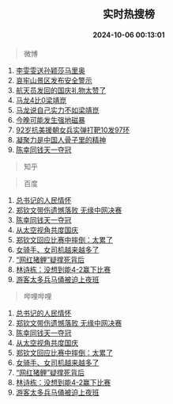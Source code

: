 <div align="center"><h2>实时热搜榜</h2><h4>2024-10-06 00:13:01</h4></div>

> 微博  

1. [李雯雯送孙颖莎马里奥](https://s.weibo.com/weibo?q=%E6%9D%8E%E9%9B%AF%E9%9B%AF%E9%80%81%E5%AD%99%E9%A2%96%E8%8E%8E%E9%A9%AC%E9%87%8C%E5%A5%A5&t=31&band_rank=1&Refer=top)<br />
2. [哀牢山景区发布安全警示](https://s.weibo.com/weibo?q=%23%E5%93%80%E7%89%A2%E5%B1%B1%E6%99%AF%E5%8C%BA%E5%8F%91%E5%B8%83%E5%AE%89%E5%85%A8%E8%AD%A6%E7%A4%BA%23&t=31&band_rank=2&Refer=top)<br />
3. [航天员发回的国庆礼物太赞了](https://s.weibo.com/weibo?q=%23%E8%88%AA%E5%A4%A9%E5%91%98%E5%8F%91%E5%9B%9E%E7%9A%84%E5%9B%BD%E5%BA%86%E7%A4%BC%E7%89%A9%E5%A4%AA%E8%B5%9E%E4%BA%86%23&t=31&band_rank=3&Refer=top)<br />
4. [马龙4比0梁靖崑](https://s.weibo.com/weibo?q=%23%E9%A9%AC%E9%BE%994%E6%AF%940%E6%A2%81%E9%9D%96%E5%B4%91%23&t=31&band_rank=4&Refer=top)<br />
5. [马龙说自己实力不如梁靖崑](https://s.weibo.com/weibo?q=%23%E9%A9%AC%E9%BE%99%E8%AF%B4%E8%87%AA%E5%B7%B1%E5%AE%9E%E5%8A%9B%E4%B8%8D%E5%A6%82%E6%A2%81%E9%9D%96%E5%B4%91%23&t=31&band_rank=5&Refer=top)<br />
6. [今晚可能发生强地磁暴](https://s.weibo.com/weibo?q=%23%E4%BB%8A%E6%99%9A%E5%8F%AF%E8%83%BD%E5%8F%91%E7%94%9F%E5%BC%BA%E5%9C%B0%E7%A3%81%E6%9A%B4%23&t=31&band_rank=6&Refer=top)<br />
7. [92岁抗美援朝女兵实弹打靶10发97环](https://s.weibo.com/weibo?q=%2392%E5%B2%81%E6%8A%97%E7%BE%8E%E6%8F%B4%E6%9C%9D%E5%A5%B3%E5%85%B5%E5%AE%9E%E5%BC%B9%E6%89%93%E9%9D%B610%E5%8F%9197%E7%8E%AF%23&t=31&band_rank=7&Refer=top)<br />
8. [凝聚力是中国人骨子里的精神](https://s.weibo.com/weibo?q=%23%E5%87%9D%E8%81%9A%E5%8A%9B%E6%98%AF%E4%B8%AD%E5%9B%BD%E4%BA%BA%E9%AA%A8%E5%AD%90%E9%87%8C%E7%9A%84%E7%B2%BE%E7%A5%9E%23&t=31&band_rank=8&Refer=top)<br />
9. [陈幸同钱天一夺冠](https://s.weibo.com/weibo?q=%23%E9%99%88%E5%B9%B8%E5%90%8C%E9%92%B1%E5%A4%A9%E4%B8%80%E5%A4%BA%E5%86%A0%23&t=31&band_rank=9&Refer=top)<br />

> 知乎  


> 百度  

1. [总书记的人民情怀](https://www.baidu.com/s?wd=%E6%80%BB%E4%B9%A6%E8%AE%B0%E7%9A%84%E4%BA%BA%E6%B0%91%E6%83%85%E6%80%80&sa=fyb_news&rsv_dl=fyb_news)<br />
2. [郑钦文带伤遗憾落败 无缘中网决赛](https://www.baidu.com/s?wd=%E9%83%91%E9%92%A6%E6%96%87%E5%B8%A6%E4%BC%A4%E9%81%97%E6%86%BE%E8%90%BD%E8%B4%A5+%E6%97%A0%E7%BC%98%E4%B8%AD%E7%BD%91%E5%86%B3%E8%B5%9B&sa=fyb_news&rsv_dl=fyb_news)<br />
3. [陈幸同钱天一夺冠](https://www.baidu.com/s?wd=%E9%99%88%E5%B9%B8%E5%90%8C%E9%92%B1%E5%A4%A9%E4%B8%80%E5%A4%BA%E5%86%A0&sa=fyb_news&rsv_dl=fyb_news)<br />
4. [从太空视角共度国庆](https://www.baidu.com/s?wd=%E4%BB%8E%E5%A4%AA%E7%A9%BA%E8%A7%86%E8%A7%92%E5%85%B1%E5%BA%A6%E5%9B%BD%E5%BA%86&sa=fyb_news&rsv_dl=fyb_news)<br />
5. [郑钦文回应比赛中摔倒：太累了](https://www.baidu.com/s?wd=%E9%83%91%E9%92%A6%E6%96%87%E5%9B%9E%E5%BA%94%E6%AF%94%E8%B5%9B%E4%B8%AD%E6%91%94%E5%80%92%EF%BC%9A%E5%A4%AA%E7%B4%AF%E4%BA%86&sa=fyb_news&rsv_dl=fyb_news)<br />
6. [女骑手、女司机越来越多了](https://www.baidu.com/s?wd=%E5%A5%B3%E9%AA%91%E6%89%8B%E3%80%81%E5%A5%B3%E5%8F%B8%E6%9C%BA%E8%B6%8A%E6%9D%A5%E8%B6%8A%E5%A4%9A%E4%BA%86&sa=fyb_news&rsv_dl=fyb_news)<br />
7. [“网红猪鲤”疑撑死背后](https://www.baidu.com/s?wd=%E2%80%9C%E7%BD%91%E7%BA%A2%E7%8C%AA%E9%B2%A4%E2%80%9D%E7%96%91%E6%92%91%E6%AD%BB%E8%83%8C%E5%90%8E&sa=fyb_news&rsv_dl=fyb_news)<br />
8. [林诗栋：没想到能4-2赢下比赛](https://www.baidu.com/s?wd=%E6%9E%97%E8%AF%97%E6%A0%8B%EF%BC%9A%E6%B2%A1%E6%83%B3%E5%88%B0%E8%83%BD4-2%E8%B5%A2%E4%B8%8B%E6%AF%94%E8%B5%9B&sa=fyb_news&rsv_dl=fyb_news)<br />
9. [游客太多兵马俑被迫上夜班](https://www.baidu.com/s?wd=%E6%B8%B8%E5%AE%A2%E5%A4%AA%E5%A4%9A%E5%85%B5%E9%A9%AC%E4%BF%91%E8%A2%AB%E8%BF%AB%E4%B8%8A%E5%A4%9C%E7%8F%AD&sa=fyb_news&rsv_dl=fyb_news)<br />

> 哔哩哔哩  

1. [总书记的人民情怀](https://www.baidu.com/s?wd=%E6%80%BB%E4%B9%A6%E8%AE%B0%E7%9A%84%E4%BA%BA%E6%B0%91%E6%83%85%E6%80%80&sa=fyb_news&rsv_dl=fyb_news)<br />
2. [郑钦文带伤遗憾落败 无缘中网决赛](https://www.baidu.com/s?wd=%E9%83%91%E9%92%A6%E6%96%87%E5%B8%A6%E4%BC%A4%E9%81%97%E6%86%BE%E8%90%BD%E8%B4%A5+%E6%97%A0%E7%BC%98%E4%B8%AD%E7%BD%91%E5%86%B3%E8%B5%9B&sa=fyb_news&rsv_dl=fyb_news)<br />
3. [陈幸同钱天一夺冠](https://www.baidu.com/s?wd=%E9%99%88%E5%B9%B8%E5%90%8C%E9%92%B1%E5%A4%A9%E4%B8%80%E5%A4%BA%E5%86%A0&sa=fyb_news&rsv_dl=fyb_news)<br />
4. [从太空视角共度国庆](https://www.baidu.com/s?wd=%E4%BB%8E%E5%A4%AA%E7%A9%BA%E8%A7%86%E8%A7%92%E5%85%B1%E5%BA%A6%E5%9B%BD%E5%BA%86&sa=fyb_news&rsv_dl=fyb_news)<br />
5. [郑钦文回应比赛中摔倒：太累了](https://www.baidu.com/s?wd=%E9%83%91%E9%92%A6%E6%96%87%E5%9B%9E%E5%BA%94%E6%AF%94%E8%B5%9B%E4%B8%AD%E6%91%94%E5%80%92%EF%BC%9A%E5%A4%AA%E7%B4%AF%E4%BA%86&sa=fyb_news&rsv_dl=fyb_news)<br />
6. [女骑手、女司机越来越多了](https://www.baidu.com/s?wd=%E5%A5%B3%E9%AA%91%E6%89%8B%E3%80%81%E5%A5%B3%E5%8F%B8%E6%9C%BA%E8%B6%8A%E6%9D%A5%E8%B6%8A%E5%A4%9A%E4%BA%86&sa=fyb_news&rsv_dl=fyb_news)<br />
7. [“网红猪鲤”疑撑死背后](https://www.baidu.com/s?wd=%E2%80%9C%E7%BD%91%E7%BA%A2%E7%8C%AA%E9%B2%A4%E2%80%9D%E7%96%91%E6%92%91%E6%AD%BB%E8%83%8C%E5%90%8E&sa=fyb_news&rsv_dl=fyb_news)<br />
8. [林诗栋：没想到能4-2赢下比赛](https://www.baidu.com/s?wd=%E6%9E%97%E8%AF%97%E6%A0%8B%EF%BC%9A%E6%B2%A1%E6%83%B3%E5%88%B0%E8%83%BD4-2%E8%B5%A2%E4%B8%8B%E6%AF%94%E8%B5%9B&sa=fyb_news&rsv_dl=fyb_news)<br />
9. [游客太多兵马俑被迫上夜班](https://www.baidu.com/s?wd=%E6%B8%B8%E5%AE%A2%E5%A4%AA%E5%A4%9A%E5%85%B5%E9%A9%AC%E4%BF%91%E8%A2%AB%E8%BF%AB%E4%B8%8A%E5%A4%9C%E7%8F%AD&sa=fyb_news&rsv_dl=fyb_news)<br />
